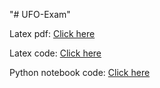 "# UFO-Exam" 

Latex pdf: [Click here](LatexClassifier.pdf)

Latex code: [Click here](LatexClassifier.tex)

Python notebook code: [Click here](ClassifiersNotebook.ipynb)

